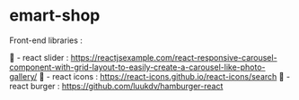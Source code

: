 # emart-shop

Front-end libraries :

:jack_o_lantern: - react slider : https://reactjsexample.com/react-responsive-carousel-component-with-grid-layout-to-easily-create-a-carousel-like-photo-gallery/
:jack_o_lantern: - react icons  : https://react-icons.github.io/react-icons/search
:jack_o_lantern: - react burger : https://github.com/luukdv/hamburger-react
